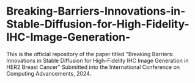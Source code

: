 # Breaking-Barriers-Innovations-in-Stable-Diffusion-for-High-Fidelity-IHC-Image-Generation-
This is the official repository of the paper titled "Breaking Barriers: Innovations in Stable Diffusion for High-Fidelity IHC Image Generation in HER2 Breast Cancer" Submitted into the International Conference on Computing Advancements, 2024.
